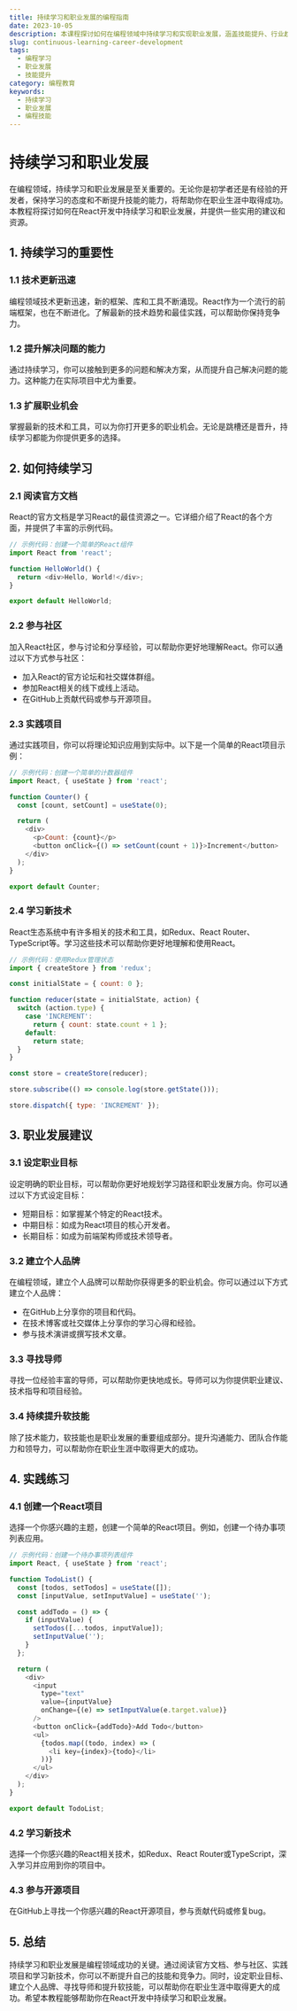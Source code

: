```yaml
---
title: 持续学习和职业发展的编程指南
date: 2023-10-05
description: 本课程探讨如何在编程领域中持续学习和实现职业发展，涵盖技能提升、行业趋势和职业规划。
slug: continuous-learning-career-development
tags:
  - 编程学习
  - 职业发展
  - 技能提升
category: 编程教育
keywords:
  - 持续学习
  - 职业发展
  - 编程技能
---
```


# 持续学习和职业发展

在编程领域，持续学习和职业发展是至关重要的。无论你是初学者还是有经验的开发者，保持学习的态度和不断提升技能的能力，将帮助你在职业生涯中取得成功。本教程将探讨如何在React开发中持续学习和职业发展，并提供一些实用的建议和资源。

## 1. 持续学习的重要性

### 1.1 技术更新迅速
编程领域技术更新迅速，新的框架、库和工具不断涌现。React作为一个流行的前端框架，也在不断进化。了解最新的技术趋势和最佳实践，可以帮助你保持竞争力。

### 1.2 提升解决问题的能力
通过持续学习，你可以接触到更多的问题和解决方案，从而提升自己解决问题的能力。这种能力在实际项目中尤为重要。

### 1.3 扩展职业机会
掌握最新的技术和工具，可以为你打开更多的职业机会。无论是跳槽还是晋升，持续学习都能为你提供更多的选择。

## 2. 如何持续学习

### 2.1 阅读官方文档
React的官方文档是学习React的最佳资源之一。它详细介绍了React的各个方面，并提供了丰富的示例代码。

```javascript
// 示例代码：创建一个简单的React组件
import React from 'react';

function HelloWorld() {
  return <div>Hello, World!</div>;
}

export default HelloWorld;
```

### 2.2 参与社区
加入React社区，参与讨论和分享经验，可以帮助你更好地理解React。你可以通过以下方式参与社区：

- 加入React的官方论坛和社交媒体群组。
- 参加React相关的线下或线上活动。
- 在GitHub上贡献代码或参与开源项目。

### 2.3 实践项目
通过实践项目，你可以将理论知识应用到实际中。以下是一个简单的React项目示例：

```javascript
// 示例代码：创建一个简单的计数器组件
import React, { useState } from 'react';

function Counter() {
  const [count, setCount] = useState(0);

  return (
    <div>
      <p>Count: {count}</p>
      <button onClick={() => setCount(count + 1)}>Increment</button>
    </div>
  );
}

export default Counter;
```

### 2.4 学习新技术
React生态系统中有许多相关的技术和工具，如Redux、React Router、TypeScript等。学习这些技术可以帮助你更好地理解和使用React。

```javascript
// 示例代码：使用Redux管理状态
import { createStore } from 'redux';

const initialState = { count: 0 };

function reducer(state = initialState, action) {
  switch (action.type) {
    case 'INCREMENT':
      return { count: state.count + 1 };
    default:
      return state;
  }
}

const store = createStore(reducer);

store.subscribe(() => console.log(store.getState()));

store.dispatch({ type: 'INCREMENT' });
```

## 3. 职业发展建议

### 3.1 设定职业目标
设定明确的职业目标，可以帮助你更好地规划学习路径和职业发展方向。你可以通过以下方式设定目标：

- 短期目标：如掌握某个特定的React技术。
- 中期目标：如成为React项目的核心开发者。
- 长期目标：如成为前端架构师或技术领导者。

### 3.2 建立个人品牌
在编程领域，建立个人品牌可以帮助你获得更多的职业机会。你可以通过以下方式建立个人品牌：

- 在GitHub上分享你的项目和代码。
- 在技术博客或社交媒体上分享你的学习心得和经验。
- 参与技术演讲或撰写技术文章。

### 3.3 寻找导师
寻找一位经验丰富的导师，可以帮助你更快地成长。导师可以为你提供职业建议、技术指导和项目经验。

### 3.4 持续提升软技能
除了技术能力，软技能也是职业发展的重要组成部分。提升沟通能力、团队合作能力和领导力，可以帮助你在职业生涯中取得更大的成功。

## 4. 实践练习

### 4.1 创建一个React项目
选择一个你感兴趣的主题，创建一个简单的React项目。例如，创建一个待办事项列表应用。

```javascript
// 示例代码：创建一个待办事项列表组件
import React, { useState } from 'react';

function TodoList() {
  const [todos, setTodos] = useState([]);
  const [inputValue, setInputValue] = useState('');

  const addTodo = () => {
    if (inputValue) {
      setTodos([...todos, inputValue]);
      setInputValue('');
    }
  };

  return (
    <div>
      <input
        type="text"
        value={inputValue}
        onChange={(e) => setInputValue(e.target.value)}
      />
      <button onClick={addTodo}>Add Todo</button>
      <ul>
        {todos.map((todo, index) => (
          <li key={index}>{todo}</li>
        ))}
      </ul>
    </div>
  );
}

export default TodoList;
```

### 4.2 学习新技术
选择一个你感兴趣的React相关技术，如Redux、React Router或TypeScript，深入学习并应用到你的项目中。

### 4.3 参与开源项目
在GitHub上寻找一个你感兴趣的React开源项目，参与贡献代码或修复bug。

## 5. 总结

持续学习和职业发展是编程领域成功的关键。通过阅读官方文档、参与社区、实践项目和学习新技术，你可以不断提升自己的技能和竞争力。同时，设定职业目标、建立个人品牌、寻找导师和提升软技能，可以帮助你在职业生涯中取得更大的成功。希望本教程能够帮助你在React开发中持续学习和职业发展。